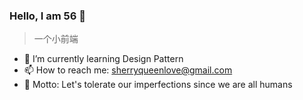 ### Hello, I am 56 🧐
> 一个小前端
- 🌱 I’m currently learning Design Pattern
- 📫 How to reach me: [sherryqueenlove@gmail.com](mail://sherryqueenlove@gmail.com)
- 💬 Motto: Let's tolerate our imperfections since we are all humans

<!--
**SherryQueen/SherryQueen** is a ✨ _special_ ✨ repository because its `README.md` (this file) appears on your GitHub profile.

Here are some ideas to get you started:

- 🔭 I’m currently working on ...
- 🌱 I’m currently learning ...
- 👯 I’m looking to collaborate on ...
- 🤔 I’m looking for help with ...
- 💬 Ask me about ...
- 📫 How to reach me: ...
- 😄 Pronouns: ...
- ⚡ Fun fact: ...
-->
